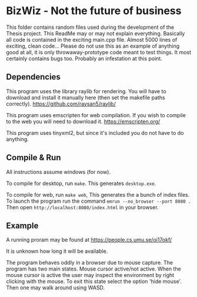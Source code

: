 # BizWiz - Not the future of business

This folder contains random files used during the development of the Thesis project. This ReadMe may or may not explain everything. Basically all code is contained in the exciting main.cpp file. Almost 5000 lines of exciting, clean code... Please do not use this as an example of anything good at all, it is only throwaway-prototype code meant to test things. It most certainly contains bugs too. Probably an infestation at this point.

## Dependencies

This program uses the library raylib for rendering. You will have to download and install it manually here (then set the makefile paths correctly). https://github.com/raysan5/raylib/

This program uses emscripten for web compilation. If you wish to compile to the web you will need to download it. https://emscripten.org/

This program uses tinyxml2, but since it's included you do not have to do anything.

## Compile & Run
All instructions assume windows (for now). 

To compile for desktop, run `make`. This generates `desktop.exe`.

To compile for web, run `make web`, This generates the a bunch of index files. 
To launch the program run the command `emrun --no_browser --port 8080 .` 
Then open `http://localhost:8080/index.html` in your browser.

## Example
A running proram may be found at https://people.cs.umu.se/oi17okf/

It is unknown how long it will be available.

The program behaves oddly in a browser due to mouse capture. The program has two main states. Mouse cursor active/not active. When the mouse cursor is active the user may inspect the environment by right clicking with the mouse. To exit this state select the option 'hide mouse'. Then one may walk around using WASD.